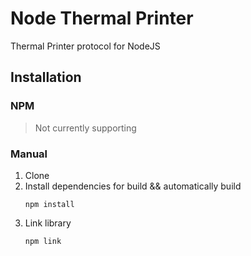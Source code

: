 # Node Thermal Printer

Thermal Printer protocol for NodeJS

## Installation

### NPM

> Not currently supporting

### Manual

1. Clone
2. Install dependencies for build && automatically build
   ```shell
   npm install
   ```
3. Link library
   ```shell
   npm link
   ```